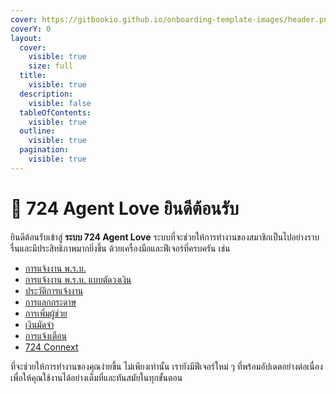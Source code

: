 ```yaml
---
cover: https://gitbookio.github.io/onboarding-template-images/header.png
coverY: 0
layout:
  cover:
    visible: true
    size: full
  title:
    visible: true
  description:
    visible: false
  tableOfContents:
    visible: true
  outline:
    visible: true
  pagination:
    visible: true
---
```


# 👏 724 Agent Love ยินดีต้อนรับ

ยินดีต้อนรับเข้าสู่ **ระบบ 724 Agent Love** ระบบที่จะช่วยให้การทำงานของสมาชิกเป็นไปอย่างราบรื่นและมีประสิทธิภาพมากยิ่งขึ้น ด้วยเครื่องมือและฟีเจอร์ที่ครบครัน เช่น

* [การแจ้งงาน พ.ร.บ.](features/compulsory.md)
* [การแจ้งงาน พ.ร.บ. แบบตัดวงเงิน](features/compulsory-vic.md)
* [ประวัติการแจ้งงาน](features/order-history.md)
* [การแลกกระดาษ](features/papers.md)
* [การเพิ่มผู้ช่วย](features/users.md)
* [เงินมัดจำ](features/pledge.md)
* [การแจ้งเตือน](features/notification.md)
* [724 Connext](connext/howto.md)

ที่จะช่วยให้การทำงานของคุณง่ายขึ้น ไม่เพียงเท่านั้น เรายังมีฟีเจอร์ใหม่ ๆ ที่พร้อมอัปเดตอย่างต่อเนื่องเพื่อให้คุณใช้งานได้อย่างเต็มที่และทันสมัยในทุกขั้นตอน
